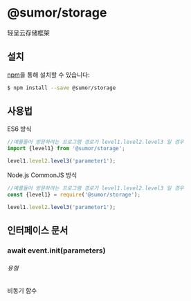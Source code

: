 # @sumor/storage
轻呈云存储框架

## 설치

[npm](https://www.npmjs.com/)을 통해 설치할 수 있습니다:
```sh
$ npm install --save @sumor/storage
```

## 사용법

ES6 방식
```js
//예를들어 방문하려는 프로그램 경로가 level1.level2.level3 일 경우
import {level1} from '@sumor/storage';

level1.level2.level3('parameter1');
```
Node.js CommonJS 방식
```js
//예를들어 방문하려는 프로그램 경로가 level1.level2.level3 일 경우
const {level1} = require('@sumor/storage');

level1.level2.level3('parameter1');
```

## 인터페이스 문서

### await event.init(parameters)
###### 유형
비동기 함수